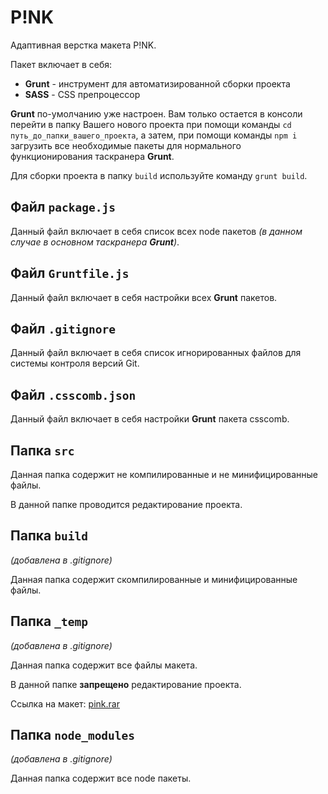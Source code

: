 # P!NK
Адаптивная верстка макета P!NK.

Пакет включает в себя:
- **Grunt** - инструмент для автоматизированной сборки проекта
- **SASS** - CSS препроцессор

**Grunt** по-умолчанию уже настроен. Вам только остается в консоли перейти в папку Вашего нового проекта при помощи команды `cd путь_до_папки_вашего_проекта`, а затем, при помощи команды `npm i` загрузить все необходимые пакеты для нормального функционирования таскранера **Grunt**.

Для сборки проекта в папку `build` используйте команду `grunt build`.

## Файл `package.js`
Данный файл включает в себя список всех node пакетов _(в данном случае в основном таскранера **Grunt**)_.

## Файл `Gruntfile.js`
Данный файл включает в себя настройки всех **Grunt** пакетов.

## Файл `.gitignore`
Данный файл включает в себя список игнорированных файлов для системы контроля версий Git.

## Файл `.csscomb.json`
Данный файл включает в себя настройки **Grunt** пакета csscomb.

## Папка `src`
Данная папка содержит не компилированные и не минифицированные файлы.

В данной папке проводится редактирование проекта.

## Папка `build`
_(добавлена в .gitignore)_

Данная папка содержит скомпилированные и минифицированные файлы.

## Папка `_temp`
_(добавлена в .gitignore)_

Данная папка содержит все файлы макета.

В данной папке **запрещено** редактирование проекта.

Ссылка на макет: [pink.rar](https://drive.google.com/open?id=0B91tVOvzumxKX1E3QW9CVk9vMVE)

## Папка `node_modules` 
_(добавлена в .gitignore)_

Данная папка содержит все node пакеты.
